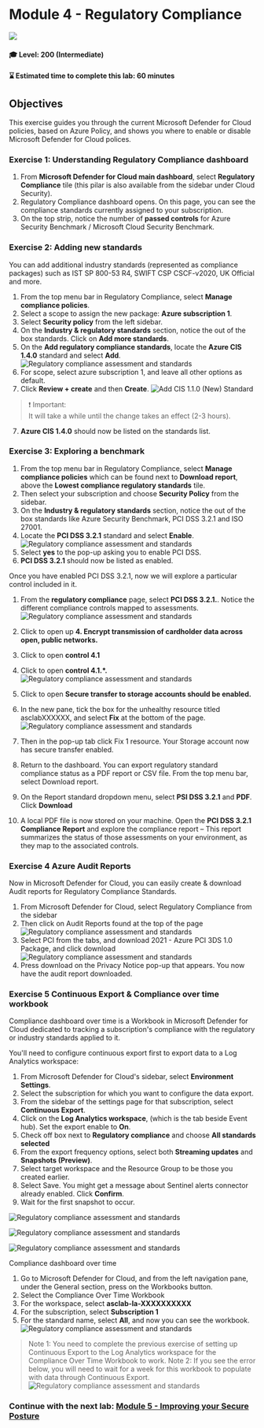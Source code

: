 # Module 4 - Regulatory Compliance

<p align="left"><img src="../Images/asc-labs-intermediate.gif?raw=true"></p>

#### 🎓 Level: 200 (Intermediate)
#### ⌛ Estimated time to complete this lab: 60 minutes

## Objectives
This exercise guides you through the current Microsoft Defender for Cloud policies, based on Azure Policy, and shows you where to enable or disable Microsoft Defender for Cloud polices.

### Exercise 1: Understanding Regulatory Compliance dashboard

1.	From **Microsoft Defender for Cloud main dashboard**, select **Regulatory Compliance** tile (this pilar is also available from the sidebar under Cloud Security).
2.	Regulatory Compliance dashboard opens. On this page, you can see the compliance standards currently assigned to your subscription.
3.	On the top strip, notice the number of **passed controls** for Azure Security Benchmark / Microsoft Cloud Security Benchmark.

### Exercise 2: Adding new standards

You can add additional industry standards (represented as compliance packages) such as IST SP 800-53 R4, SWIFT CSP CSCF-v2020, UK Official and more.

1.	From the top menu bar in Regulatory Compliance, select **Manage compliance policies**.
2.	Select a scope to assign the new package: **Azure subscription 1**.
3.  Select **Security policy** from the left sidebar.
3.	On the **Industry & regulatory standards** section, notice the out of the box standards. Click on **Add more standards**.
4.	On the **Add regulatory compliance standards**, locate the **Azure CIS 1.4.0** standard and select **Add**.
![Regulatory compliance assessment and standards](../Images/module4_addingnewstandards_addAzCIS_yl.png?raw=true)
5.	For scope, select azure subscription 1, and leave all other options as default.
6.	Click **Review + create** and then **Create**.
![Add CIS 1.1.0 (New) Standard](../Images/asc-azure-cis-new-standard.gif?raw=true)

> ❗ Important: <br>
> It will take a while until the change takes an effect (2-3 hours).

7.	**Azure CIS 1.4.0** should now be listed on the standards list.
   
### Exercise 3: Exploring a benchmark 
1.	From the top menu bar in Regulatory Compliance, select **Manage compliance policies** which can be found next to **Download report**, above the **Lowest compliance regulatory standards** tile.
2. Then select your subscription and choose **Security Policy** from the sidebar.
3.	On the **Industry & regulatory standards** section, notice the out of the box standards like Azure Security Benchmark, PCI DSS 3.2.1 and ISO 27001.
4.	Locate the **PCI DSS 3.2.1** standard and select **Enable**.
![Regulatory compliance assessment and standards](../Images/mdfc-pci.png?raw=true)
5. Select **yes** to the pop-up asking you to enable PCI DSS.
6.	**PCI DSS 3.2.1** should now be listed as enabled.

Once you have enabled PCI DSS 3.2.1, now we will explore a particular control included in it.

1. From the **regulatory compliance** page, select **PCI DSS 3.2.1.**. Notice the different compliance controls mapped to assessments.
![Regulatory compliance assessment and standards](https://user-images.githubusercontent.com/45104504/192821604-cdd9d2cc-1b1d-47a4-8336-ac1fd462e0a3.png)

2.	Click to open up **4. Encrypt transmission of cardholder data across open, public networks.**
3.	Click to open **control 4.1**
4.  Click to open **control 4.1.*.**
![Regulatory compliance assessment and standards](../Images/lab4rc2.gif?raw=true)
5.	Click to open **Secure transfer to storage accounts should be enabled.**
6.	In the new pane, tick the box for the unhealthy resource titled asclabXXXXXX, and select **Fix** at the bottom of the page. 
![Regulatory compliance assessment and standards](../Images/lab4rc3.jpg?raw=true)
7.	Then in the pop-up tab click Fix 1 resource. Your Storage account now has secure transfer enabled.
8.	Return to the dashboard. You can export regulatory standard compliance status as a PDF report or CSV file. From the top menu bar, select Download report.
9.	On the Report standard dropdown menu, select **PSI DSS 3.2.1** and **PDF**. Click **Download**
10. A local PDF file is now stored on your machine. Open the **PCI DSS 3.2.1 Compliance Report** and explore the compliance report – This report summarizes the status of those assessments on your environment, as they map to the associated controls.


### Exercise 4 Azure Audit Reports

Now in Microsoft Defender for Cloud, you can easily create & download Audit reports for Regulatory Compliance Standards.
1.	From Microsoft Defender for Cloud, select Regulatory Compliance from the sidebar
2.	Then click on Audit Reports found at the top of the page
![Regulatory compliance assessment and standards](../Images/lab4rc6.jpg?raw=true)
3.	Select PCI from the tabs, and download 2021 - Azure PCI 3DS 1.0 Package, and click download
![Regulatory compliance assessment and standards](../Images/lab4rc7.jpg?raw=true)
4.	Press download on the Privacy Notice pop-up that appears.
You now have the audit report downloaded.


### Exercise 5 Continuous Export & Compliance over time workbook

Compliance dashboard over time is a Workbook in Microsoft Defender for Cloud dedicated to tracking a subscription's compliance with the regulatory or industry standards applied to it.

You'll need to configure continuous export first to export data to a Log Analytics workspace:
1.	From Microsoft Defender for Cloud's sidebar, select **Environment Settings**.
2.	Select the subscription for which you want to configure the data export.
3.	From the sidebar of the settings page for that subscription, select **Continuous Export**.
4.	Click on the **Log Analytics workspace**, (which is the tab beside Event hub). Set the export enable to **On**.
5.	Check off box next to **Regulatory compliance** and choose **All standards selected**
6.	From the export frequency options, select both **Streaming updates** and **Snapshots (Preview)**.
7.	Select target workspace and the Resource Group to be those you created earlier.
9.	Select Save. You might get a message about Sentinel alerts connector already enabled. Click **Confirm**.
10.	Wait for the first snapshot to occur. 

![Regulatory compliance assessment and standards](../Images/lab4rc8.jpg?raw=true)

![Regulatory compliance assessment and standards](../Images/lab4rc9.jpg?raw=true)

![Regulatory compliance assessment and standards](../Images/lab4rc10.jpg?raw=true)

Compliance dashboard over time 
1.	Go to Microsoft Defender for Cloud, and from the left navigation pane, under the General section, press on the Workbooks button. 
2.	Select the Compliance Over Time Workbook
3.	For the workspace, select **asclab-la-XXXXXXXXXX** 
4.	For the subscription, select **Subscription 1**
5.	For the standard name, select **All**, and now you can see the workbook.
![Regulatory compliance assessment and standards](../Images/lab4rc11.jpg?raw=true)
>Note 1: You need to complete the previous exercise of setting up Continuous Export to the Log Analytics workspace for the Compliance Over Time Workbook to work.
>Note 2: If you see the error below, you will need to wait for a week for this workbook to populate with data through Continuous Export.
![Regulatory compliance assessment and standards](../Images/lab4rc12.gif?raw=true)







### Continue with the next lab: [Module 5 - Improving your Secure Posture](../Modules/Module-5-Improving-your-Secure-Posture.md)
